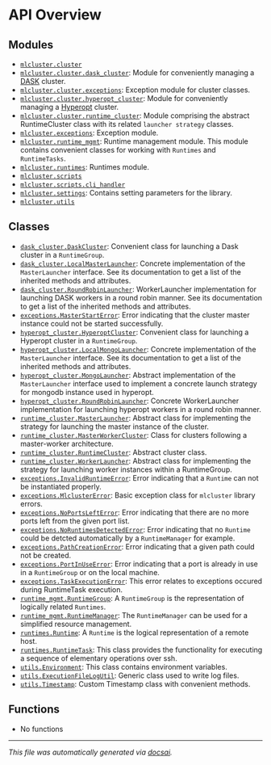 <!-- markdownlint-disable -->

# API Overview

## Modules

- [`mlcluster.cluster`](./mlcluster.cluster.md#module-mlclustercluster)
- [`mlcluster.cluster.dask_cluster`](./mlcluster.cluster.dask_cluster.md#module-mlclusterclusterdask_cluster): Module for conveniently managing a [DASK](http://distributed.dask.org) cluster.
- [`mlcluster.cluster.exceptions`](./mlcluster.cluster.exceptions.md#module-mlclusterclusterexceptions): Exception module for cluster classes.
- [`mlcluster.cluster.hyperopt_cluster`](./mlcluster.cluster.hyperopt_cluster.md#module-mlclusterclusterhyperopt_cluster): Module for conveniently managing a [Hyperopt](https://github.com/hyperopt/hyperopt) cluster.
- [`mlcluster.cluster.runtime_cluster`](./mlcluster.cluster.runtime_cluster.md#module-mlclusterclusterruntime_cluster): Module comprising the abstract RuntimeCluster class with its related `launcher strategy` classes.
- [`mlcluster.exceptions`](./mlcluster.exceptions.md#module-mlclusterexceptions): Exception module.
- [`mlcluster.runtime_mgmt`](./mlcluster.runtime_mgmt.md#module-mlclusterruntime_mgmt): Runtime management module. This module contains convenient classes for working with `Runtimes` and `RuntimeTasks`.
- [`mlcluster.runtimes`](./mlcluster.runtimes.md#module-mlclusterruntimes): Runtimes module.
- [`mlcluster.scripts`](./mlcluster.scripts.md#module-mlclusterscripts)
- [`mlcluster.scripts.cli_handler`](./mlcluster.scripts.cli_handler.md#module-mlclusterscriptscli_handler)
- [`mlcluster.settings`](./mlcluster.settings.md#module-mlclustersettings): Contains setting parameters for the library.
- [`mlcluster.utils`](./mlcluster.utils.md#module-mlclusterutils)

## Classes

- [`dask_cluster.DaskCluster`](./mlcluster.cluster.dask_cluster.md#class-daskcluster): Convenient class for launching a Dask cluster in a `RuntimeGroup`.
- [`dask_cluster.LocalMasterLauncher`](./mlcluster.cluster.dask_cluster.md#class-localmasterlauncher): Concrete implementation of the `MasterLauncher` interface. See its documentation to get a list of the inherited methods and attributes.
- [`dask_cluster.RoundRobinLauncher`](./mlcluster.cluster.dask_cluster.md#class-roundrobinlauncher): WorkerLauncher implementation for launching DASK workers in a round robin manner. See its documentation to get a list of the inherited methods and attributes.
- [`exceptions.MasterStartError`](./mlcluster.cluster.exceptions.md#class-masterstarterror): Error indicating that the cluster master instance could not be started successfully.
- [`hyperopt_cluster.HyperoptCluster`](./mlcluster.cluster.hyperopt_cluster.md#class-hyperoptcluster): Convenient class for launching a Hyperopt cluster in a `RuntimeGroup`.
- [`hyperopt_cluster.LocalMongoLauncher`](./mlcluster.cluster.hyperopt_cluster.md#class-localmongolauncher): Concrete implementation of the `MasterLauncher` interface. See its documentation to get a list of the inherited methods and attributes.
- [`hyperopt_cluster.MongoLauncher`](./mlcluster.cluster.hyperopt_cluster.md#class-mongolauncher): Abstract implementation of the `MasterLauncher` interface used to implement a concrete launch strategy for mongodb instance used in hyperopt.
- [`hyperopt_cluster.RoundRobinLauncher`](./mlcluster.cluster.hyperopt_cluster.md#class-roundrobinlauncher): Concrete WorkerLauncher implementation for launching hyperopt workers in a round robin manner.
- [`runtime_cluster.MasterLauncher`](./mlcluster.cluster.runtime_cluster.md#class-masterlauncher): Abstract class for implementing the strategy for launching the master instance of the cluster.
- [`runtime_cluster.MasterWorkerCluster`](./mlcluster.cluster.runtime_cluster.md#class-masterworkercluster): Class for clusters following a master-worker architecture.
- [`runtime_cluster.RuntimeCluster`](./mlcluster.cluster.runtime_cluster.md#class-runtimecluster): Abstract cluster class.
- [`runtime_cluster.WorkerLauncher`](./mlcluster.cluster.runtime_cluster.md#class-workerlauncher): Abstract class for implementing the strategy for launching worker instances within a RuntimeGroup.
- [`exceptions.InvalidRuntimeError`](./mlcluster.exceptions.md#class-invalidruntimeerror): Error indicating that a `Runtime` can not be instantiated properly.
- [`exceptions.MlclusterError`](./mlcluster.exceptions.md#class-mlclustererror): Basic exception class for `mlcluster` library errors.
- [`exceptions.NoPortsLeftError`](./mlcluster.exceptions.md#class-noportslefterror): Error indicating that there are no more ports left from the given port list.
- [`exceptions.NoRuntimesDetectedError`](./mlcluster.exceptions.md#class-noruntimesdetectederror): Error indicating that no `Runtime` could be detcted automatically by a `RuntimeManager` for example.
- [`exceptions.PathCreationError`](./mlcluster.exceptions.md#class-pathcreationerror): Error indicating that a given path could not be created.
- [`exceptions.PortInUseError`](./mlcluster.exceptions.md#class-portinuseerror): Error indicating that a port is already in use in a `RuntimeGroup` or on the local machine.
- [`exceptions.TaskExecutionError`](./mlcluster.exceptions.md#class-taskexecutionerror): This error relates to exceptions occured during RuntimeTask execution.
- [`runtime_mgmt.RuntimeGroup`](./mlcluster.runtime_mgmt.md#class-runtimegroup): A `RuntimeGroup` is the representation of logically related `Runtimes`.
- [`runtime_mgmt.RuntimeManager`](./mlcluster.runtime_mgmt.md#class-runtimemanager): The `RuntimeManager` can be used for a simplified resource management.
- [`runtimes.Runtime`](./mlcluster.runtimes.md#class-runtime): A `Runtime` is the logical representation of a remote host.
- [`runtimes.RuntimeTask`](./mlcluster.runtimes.md#class-runtimetask): This class provides the functionality for executing a sequence of elementary operations over ssh.
- [`utils.Environment`](./mlcluster.utils.md#class-environment): This class contains environment variables.
- [`utils.ExecutionFileLogUtil`](./mlcluster.utils.md#class-executionfilelogutil): Generic class used to write log files.
- [`utils.Timestamp`](./mlcluster.utils.md#class-timestamp): Custom Timestamp class with convenient methods.

## Functions

- No functions


---

_This file was automatically generated via [docsai](https://github.com/khulnasoft/docsai)._
